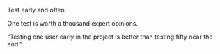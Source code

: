 ---
---

Test early and often 

One test is worth a thousand expert opinions.

“Testing one user early in the project is better than testing fifty near the end.” 

